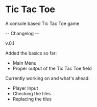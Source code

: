 # Tic Tac Toe
 A console based Tic Tac Toe game
 
 -- Changelog --

 v.0.1

 Added the basics so far:
 - Main Menu
 - Proper output of the Tic Tac Toe field

 Currently working on and what's ahead:
 - Player Input
 - Checking the tiles
 - Replacing the tiles
